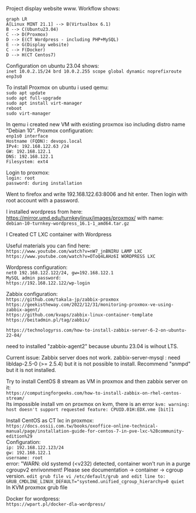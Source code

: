 Project display website www. Workflow shows:

```mermaid
graph LR
A[Linux MINT 21.1] --> B(Virtualbox 6.1)
B --> C(Ubuntu23.04)
C --> D(Proxmox)
D --> E(CT Wordpress - including PHP+MySQL)
E --> G(Display website)
C --> F(Docker)
D --> H(CT Centos7)
```
Configuration on ubuntu 23.04 shows:\
`inet 10.0.2.15/24 brd 10.0.2.255 scope global dynamic noprefixroute enp3s0`

To install Proxmox on ubuntu i used qemu:\
`sudo apt update`\
`sudo apt full-upgrade`\
`sudo apt install virt-manager`\
`reboot`\
`sudo virt-manager`

In qemu i created new VM with existing proxmox iso including distro name "Debian 10".
Proxmox configuration:\
`enp1s0 interface`\
`Hostname (FQDN): devops.local`\
`IPv4: 192.168.122.63 /24`\
`GW: 192.168.122.1`\
`DNS: 192.168.122.1`\
`Filesystem: ext4`

Login to proxmox:\
`login: root`\
`password: during installation`

Went to firefox and write 192.168.122.63:8006 and hit enter. Then login with root account with a password.

I installed wordpress from here: https://mirror.umd.edu/turnkeylinux/images/proxmox/ with name:\
`debian-10-turnkey-wordpress_16.1-1_amd64.tar.gz`

I Created CT LXC container with Wordpress

Useful materials you can find here:\
`https://www.youtube.com/watch?v=nW7_jnBNIRU LAMP LXC`\
`https://www.youtube.com/watch?v=OToQ4LAHz6I WORDPRESS LXC`

Wordpress configuration:\
`net0 192.168.122.122/24, gw=192.168.122.1`\
`MySQL admin password: `\
`https://192.168.122.122/wp-login`

Zabbix configuration:\
`https://github.com/takala-jp/zabbix-proxmox`\
`https://geekistheway.com/2022/12/31/monitoring-proxmox-ve-using-zabbix-agent/`\
`https://github.com/kvaps/zabbix-linux-container-template`\
`https://beitadmin.pl/tag/zabbix/`

`https://technologyrss.com/how-to-install-zabbix-server-6-2-on-ubuntu-22-04/`

need to installed "zabbix-agent2" because ubuntu 23.04 is wihout LTS.

Current issue: Zabbix server does not work. zabbix-server-mysql : need libldap-2.5-0 (>= 2.5.4) but it is not possible to install. Recommend "snmpd" but it is not installed.

Try to install CentOS 8 stream as VM in proxmox and then zabbix server on it:\
`https://computingforgeeks.com/how-to-install-zabbix-on-rhel-centos-stream/`\
Its impossible install vm on proxmox on kvm, there is an error `kvm: warning: host doesn't support requested feature: CPUID.01H:EDX.vme [bit]1`

Install CentOS as CT lxc in proxmox:\
`https://docs.ossii.com.tw/books/oxoffice-online-technical-manual/page/installation-guide-for-centos-7-in-pve-lxc-%28community-edition%29`\
Configuration:\
`ip: 192.168.122.123/24`\
`gw: 192.168.122.1`\
`username: root`\
error: "WARN: old systemd (<v232) detected, container won't run in a purge cgroupv2 enrivonment! Please see documentation -> container -> cgroup version.
`edit grub file vi /etc/default/grub and edit line to: GRUB_CMDLINE_LINUX_DEFAULT="systemd.unified_cgroup_hierarchy=0 quiet `\
In KVM proxmox grub file 




Docker for wordpress:\
`https://wpart.pl/docker-dla-wordpress/`
